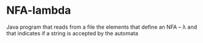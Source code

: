 # NFA-lambda
Java program that reads from a file the elements that define an NFA – λ and that indicates if a string is accepted by the automata
